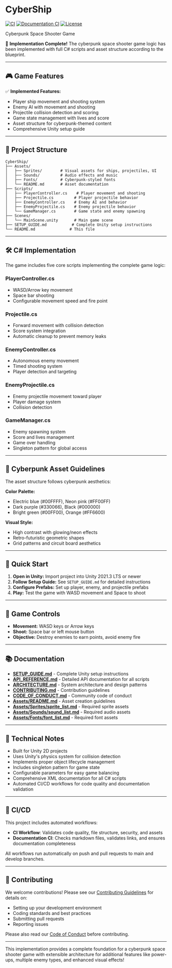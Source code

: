 # CyberShip

[![CI](https://github.com/GizzZmo/CyberShip/workflows/CI/badge.svg)](https://github.com/GizzZmo/CyberShip/actions/workflows/ci.yml)
[![Documentation CI](https://github.com/GizzZmo/CyberShip/workflows/Documentation%20CI/badge.svg)](https://github.com/GizzZmo/CyberShip/actions/workflows/documentation.yml)
[![License](https://img.shields.io/badge/license-MIT-blue.svg)](LICENSE)

Cyberpunk Space Shooter Game

🚀 **Implementation Complete!** The cyberpunk space shooter game logic has been implemented with full C# scripts and asset structure according to the blueprint.

---

## 🎮 Game Features

✅ **Implemented Features:**
- Player ship movement and shooting system
- Enemy AI with movement and shooting
- Projectile collision detection and scoring
- Game state management with lives and score
- Asset structure for cyberpunk-themed content
- Comprehensive Unity setup guide

---

## 📁 Project Structure

```
CyberShip/
├── Assets/
│   ├── Sprites/        # Visual assets for ships, projectiles, UI
│   ├── Sounds/         # Audio effects and music
│   ├── Fonts/          # Cyberpunk-styled fonts
│   └── README.md       # Asset documentation
├── Scripts/
│   ├── PlayerController.cs    # Player movement and shooting
│   ├── Projectile.cs         # Player projectile behavior
│   ├── EnemyController.cs    # Enemy AI and behavior
│   ├── EnemyProjectile.cs    # Enemy projectile behavior
│   └── GameManager.cs        # Game state and enemy spawning
├── Scenes/
│   └── MainScene.unity       # Main game scene
├── SETUP_GUIDE.md           # Complete Unity setup instructions
└── README.md               # This file
```

---

## 🛠️ C# Implementation

The game includes five core scripts implementing the complete game logic:

### PlayerController.cs
- WASD/Arrow key movement
- Space bar shooting
- Configurable movement speed and fire point

### Projectile.cs
- Forward movement with collision detection
- Score system integration
- Automatic cleanup to prevent memory leaks

### EnemyController.cs
- Autonomous enemy movement
- Timed shooting system
- Player detection and targeting

### EnemyProjectile.cs
- Enemy projectile movement toward player
- Player damage system
- Collision detection

### GameManager.cs
- Enemy spawning system
- Score and lives management
- Game over handling
- Singleton pattern for global access

---

## 🎨 Cyberpunk Asset Guidelines

The asset structure follows cyberpunk aesthetics:

**Color Palette:**
- Electric blue (#00FFFF), Neon pink (#FF00FF)
- Dark purple (#330066), Black (#000000)
- Bright green (#00FF00), Orange (#FF6600)

**Visual Style:**
- High contrast with glowing/neon effects
- Retro-futuristic geometric shapes
- Grid patterns and circuit board aesthetics

---

## 🚀 Quick Start

1. **Open in Unity:** Import project into Unity 2021.3 LTS or newer
2. **Follow Setup Guide:** See `SETUP_GUIDE.md` for detailed instructions
3. **Configure Prefabs:** Set up player, enemy, and projectile prefabs
4. **Play:** Test the game with WASD movement and Space to shoot

---

## 🎯 Game Controls

- **Movement:** WASD keys or Arrow keys
- **Shoot:** Space bar or left mouse button
- **Objective:** Destroy enemies to earn points, avoid enemy fire

---

## 📚 Documentation

- **[SETUP_GUIDE.md](SETUP_GUIDE.md)** - Complete Unity setup instructions
- **[API_REFERENCE.md](API_REFERENCE.md)** - Detailed API documentation for all scripts
- **[ARCHITECTURE.md](ARCHITECTURE.md)** - System architecture and design patterns
- **[CONTRIBUTING.md](CONTRIBUTING.md)** - Contribution guidelines
- **[CODE_OF_CONDUCT.md](CODE_OF_CONDUCT.md)** - Community code of conduct
- **[Assets/README.md](Assets/README.md)** - Asset creation guidelines
- **[Assets/Sprites/sprite_list.md](Assets/Sprites/sprite_list.md)** - Required sprite assets
- **[Assets/Sounds/sound_list.md](Assets/Sounds/sound_list.md)** - Required audio assets
- **[Assets/Fonts/font_list.md](Assets/Fonts/font_list.md)** - Required font assets

---

## 🔧 Technical Notes

- Built for Unity 2D projects
- Uses Unity's physics system for collision detection
- Implements proper object lifecycle management
- Includes singleton pattern for game state
- Configurable parameters for easy game balancing
- Comprehensive XML documentation for all C# scripts
- Automated CI/CD workflows for code quality and documentation validation

---

## 🚀 CI/CD

This project includes automated workflows:

- **CI Workflow**: Validates code quality, file structure, security, and assets
- **Documentation CI**: Checks markdown files, validates links, and ensures documentation completeness

All workflows run automatically on push and pull requests to main and develop branches.

---

## 🤝 Contributing

We welcome contributions! Please see our [Contributing Guidelines](CONTRIBUTING.md) for details on:
- Setting up your development environment
- Coding standards and best practices
- Submitting pull requests
- Reporting issues

Please also read our [Code of Conduct](CODE_OF_CONDUCT.md) before contributing.

---

This implementation provides a complete foundation for a cyberpunk space shooter game with extensible architecture for additional features like power-ups, multiple enemy types, and enhanced visual effects!
